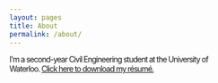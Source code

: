 ```yaml
---
layout: pages
title: About
permalink: /about/
---
```


<head>
	<style>
		p {
		font-size: 1em;
		text-transform: none;
		text-align: left;
		max-width: 392px;
		word-wrap: normal;
		letter-spacing: -1px;
		}
	</style>
</head>

I'm a second-year Civil Engineering student at the University of Waterloo. [Click here to download my résumé.](/Resume.pdf)
